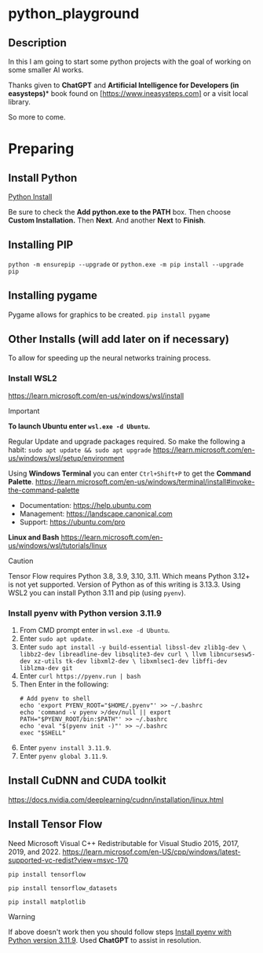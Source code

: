 # python_playground

## Description
In this I am going to start some python projects with the goal of working on some smaller AI works.

Thanks given to **ChatGPT** and **Artificial Intelligence for Developers (in easysteps)*** book found on [https://www.ineasysteps.com] or a visit local library.

So more to come.

# Preparing

## Install Python
[Python Install](https://www.python.org/downloads)

Be sure to check the **Add python.exe to the PATH** box. Then choose **Custom Installation.** Then **Next**. And another **Next** to **Finish**.

## Installing PIP
<!-- CTRL+E to get the special single quote -->
`python -m ensurepip --upgrade`
or
`python.exe -m pip install --upgrade pip`

## Installing pygame
Pygame allows for graphics to be created.
`pip install pygame`

## Other Installs (will add later on if necessary)
To allow for speeding up the neural networks training process.

### Install WSL2
https://learn.microsoft.com/en-us/windows/wsl/install

> [!IMPORTANT]
> **To launch Ubuntu enter `wsl.exe -d Ubuntu`.**

Regular Update and upgrade packages required. So make the following a habit:
`sudo apt update && sudo apt upgrade`
https://learn.microsoft.com/en-us/windows/wsl/setup/environment

Using **Windows Terminal** you can enter `Ctrl+Shift+P` to get the **Command Palette**.
https://learn.microsoft.com/en-us/windows/terminal/install#invoke-the-command-palette

 * Documentation:  https://help.ubuntu.com
 * Management:     https://landscape.canonical.com
 * Support:        https://ubuntu.com/pro

**Linux and Bash**
https://learn.microsoft.com/en-us/windows/wsl/tutorials/linux

> [!CAUTION]
> Tensor Flow requires Python 3.8, 3.9, 3.10, 3.11. Which means Python 3.12+ is not yet supported. Version of Python as of this writing is 3.13.3.
> Using WSL2 you can install Python 3.11 and pip (using `pyenv`).

### Install pyenv with Python version 3.11.9
1. From CMD prompt enter in `wsl.exe -d Ubuntu`.
2. Enter `sudo apt update`.
3. Enter ```sudo apt install -y build-essential libssl-dev zlib1g-dev \
    libbz2-dev libreadline-dev libsqlite3-dev curl \
    llvm libncursesw5-dev xz-utils tk-dev libxml2-dev \
    libxmlsec1-dev libffi-dev liblzma-dev git```
4. Enter `curl https://pyenv.run | bash`
5. Then Enter in the following:
   ```
   # Add pyenv to shell
   echo 'export PYENV_ROOT="$HOME/.pyenv"' >> ~/.bashrc
   echo 'command -v pyenv >/dev/null || export PATH="$PYENV_ROOT/bin:$PATH"' >> ~/.bashrc
   echo 'eval "$(pyenv init -)"' >> ~/.bashrc
   exec "$SHELL"
   ```
6. Enter `pyenv install 3.11.9`.
7. Enter `pyenv global 3.11.9`.


## Install CuDNN and CUDA toolkit
https://docs.nvidia.com/deeplearning/cudnn/installation/linux.html

## Install Tensor Flow
Need Microsoft Visual C++ Redistributable for Visual Studio 2015, 2017, 2019, and 2022.
https://learn.microsof.com/en-US/cpp/windows/latest-supported-vc-redist?view=msvc-170

`pip install tensorflow`

`pip install tensorflow_datasets`

`pip install matplotlib`

> [!WARNING]
> If above doesn't work then you should follow steps [Install pyenv with Python version 3.11.9](#Install-pyenv-with-Python-version-3.11.9).
> Used **ChatGPT** to assist in resolution.
